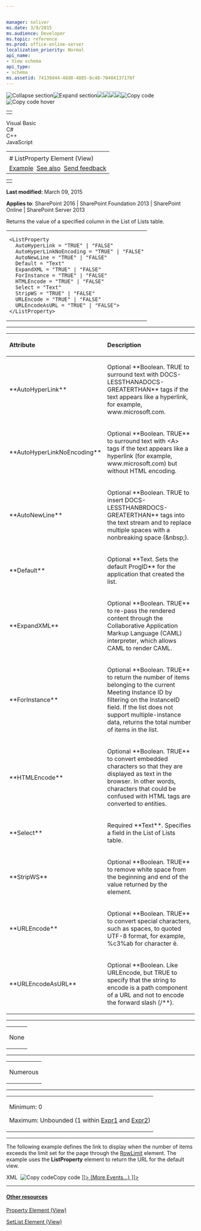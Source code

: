 ```yaml
---


manager: soliver
ms.date: 3/9/2015
ms.audience: Developer
ms.topic: reference
ms.prod: office-online-server
localization_priority: Normal
api_name:
- View schema
api_type:
- schema
ms.assetid: 74139d44-48d0-4885-8c48-70404137178f
---
```


![Collapse
section](../icons/collapse_all.gif "Collapse section")![Expand
section](../icons/expand_all.gif "Expand section")![](../icons/collapse_all.gif)![](../icons/expand_all.gif)![](../icons/dropdown.gif)![](../icons/dropdownHover.gif)![Copy
code](../icons/copycode.gif "Copy code")![Copy code
hover](../icons/copycodeHighlight.gif "Copy code hover")
<table>
<tbody>
<tr class="odd">
<td align="left"></td>
</tr>
</tbody>
</table>

Visual Basic  
C\#  
C++  
JavaScript  

<table>
<tbody>
<tr class="odd">
<td align="left"><span id="runningHeaderText"></span></td>
</tr>
<tr class="even">
<td align="left"># ListProperty Element (View)</td>
</tr>
<tr class="odd">
<td align="left"><a href="#exampleToggle">Example</a>  <a href="#seeAlsoToggle">See also</a>  <span id="headfeedbackarea" class="feedbackhead"><a href="javascript:SubmitFeedback(&#39;docthis@Microsoft.com&#39;,&#39;&#39;,&#39;&#39;,&#39;&#39;,&#39;1.0.18082.1225&#39;,&#39;%0\dThank%20you%20for%20your%20feedback.%20The%20developer%20writing%20teams%20use%20your%20feedback%20to%20improve%20documentation.%20While%20we%20are%20reviewing%20your%20feedback,%20we%20may%20send%20you%20e-mail%20to%20ask%20for%20clarification%20or%20feedback%20on%20a%20solution.%20We%20do%20not%20use%20your%20e-mail%20address%20for%20any%20other%20purpose%20and%20we%20delete%20it%20after%20we%20finish%20our%20review.%0\AFor%20further%20information%20about%20the%20privacy%20policies%20of%20Microsoft,%20please%20see%20http://privacy.microsoft.com/en-us/default.aspx.%0\A%0\d&#39;,&#39;Customer%20feedback&#39;);">Send feedback</a></span></td>
</tr>
</tbody>
</table>

<table>
<colgroup>
<col width="100%" />
</colgroup>
<tbody>
<tr class="odd">
<td align="left"></td>
</tr>
</tbody>
</table>

**Last modified:** March 09, 2015

**Applies to**: SharePoint 2016 | SharePoint Foundation 2013 |
SharePoint Online | SharePoint Server 2013

Returns the value of a specified column in the List of Lists table.

<span codelanguage="other"></span>
<table>
<colgroup>
<col width="100%" />
</colgroup>
<tbody>
<tr class="odd">
<td align="left"><pre><code>&lt;ListProperty
  AutoHyperLink = &quot;TRUE&quot; | &quot;FALSE&quot;
  AutoHyperLinkNoEncoding = &quot;TRUE&quot; | &quot;FALSE&quot;
  AutoNewLine = &quot;TRUE&quot; | &quot;FALSE&quot;
  Default = &quot;Text&quot;
  ExpandXML = &quot;TRUE&quot; | &quot;FALSE&quot;
  ForInstance = &quot;TRUE&quot; | &quot;FALSE&quot;
  HTMLEncode = &quot;TRUE&quot; | &quot;FALSE&quot;
  Select = &quot;Text&quot;
  StripWS = &quot;TRUE&quot; | &quot;FALSE&quot;
  URLEncode = &quot;TRUE&quot; | &quot;FALSE&quot;
  URLEncodeAsURL = &quot;TRUE&quot; | &quot;FALSE&quot;&gt;
&lt;/ListProperty&gt;</code></pre></td>
</tr>
</tbody>
</table>


-----------------------------------------------------------------------------------------------------------------------------------------------------------------------------------------------

<table>
<colgroup>
<col width="50%" />
<col width="50%" />
</colgroup>
<thead>
<tr class="header">
<th align="left"><p>Attribute</p></th>
<th align="left"><p>Description</p></th>
</tr>
</thead>
<tbody>
<tr class="odd">
<td align="left"><p>**AutoHyperLink**</p></td>
<td align="left"><p>Optional **Boolean</span>. <span class="keyword">TRUE</span> to surround text with <span class="keyword">DOCS-LESSTHANADOCS-GREATERTHAN** tags if the text appears like a hyperlink, for example, www.microsoft.com.</p></td>
</tr>
<tr class="even">
<td align="left"><p>**AutoHyperLinkNoEncoding**</p></td>
<td align="left"><p>Optional **Boolean</span>. <span class="keyword">TRUE** to surround text with &lt;A&gt; tags if the text appears like a hyperlink (for example, www.microsoft.com) but without HTML encoding.</p></td>
</tr>
<tr class="odd">
<td align="left"><p>**AutoNewLine**</p></td>
<td align="left"><p>Optional **Boolean</span>. <span class="keyword">TRUE</span> to insert <span class="keyword">DOCS-LESSTHANBRDOCS-GREATERTHAN** tags into the text stream and to replace multiple spaces with a nonbreaking space (&amp;nbsp;).</p></td>
</tr>
<tr class="even">
<td align="left"><p>**Default**</p></td>
<td align="left"><p>Optional **Text</span>. Sets the default <span class="keyword">ProgID** for the application that created the list.</p></td>
</tr>
<tr class="odd">
<td align="left"><p>**ExpandXML**</p></td>
<td align="left"><p>Optional **Boolean</span>. <span class="keyword">TRUE** to re-pass the rendered content through the Collaborative Application Markup Language (CAML) interpreter, which allows CAML to render CAML.</p></td>
</tr>
<tr class="even">
<td align="left"><p>**ForInstance**</p></td>
<td align="left"><p>Optional **Boolean</span>. <span class="keyword">TRUE** to return the number of items belonging to the current Meeting Instance ID by filtering on the InstanceID field. If the list does not support multiple-instance data, returns the total number of items in the list.</p></td>
</tr>
<tr class="odd">
<td align="left"><p>**HTMLEncode**</p></td>
<td align="left"><p>Optional **Boolean</span>. <span class="keyword">TRUE** to convert embedded characters so that they are displayed as text in the browser. In other words, characters that could be confused with HTML tags are converted to entities.</p></td>
</tr>
<tr class="even">
<td align="left"><p>**Select**</p></td>
<td align="left"><p>Required **Text**. Specifies a field in the List of Lists table.</p></td>
</tr>
<tr class="odd">
<td align="left"><p>**StripWS**</p></td>
<td align="left"><p>Optional **Boolean</span>. <span class="keyword">TRUE** to remove white space from the beginning and end of the value returned by the element.</p></td>
</tr>
<tr class="even">
<td align="left"><p>**URLEncode**</p></td>
<td align="left"><p>Optional **Boolean</span>. <span class="keyword">TRUE** to convert special characters, such as spaces, to quoted UTF-8 format, for example, %c3%ab for character ë.</p></td>
</tr>
<tr class="odd">
<td align="left"><p>**URLEncodeAsURL**</p></td>
<td align="left"><p>Optional **Boolean</span>. Like <span class="keyword">URLEncode</span>, but <span class="keyword">TRUE</span> to specify that the string to encode is a path component of a URL and not to encode the forward slash (<span class="keyword">/**).</p></td>
</tr>
</tbody>
</table>


---------------------------------------------------------------------------------------------------------------------------------------------------------------------------------------------------

<table>
<colgroup>
<col width="100%" />
</colgroup>
<tbody>
<tr class="odd">
<td align="left"><p>None</p></td>
</tr>
</tbody>
</table>


----------------------------------------------------------------------------------------------------------------------------------------------------------------------------------------------------

<table>
<colgroup>
<col width="100%" />
</colgroup>
<tbody>
<tr class="odd">
<td align="left"><p>Numerous</p></td>
</tr>
</tbody>
</table>


------------------------------------------------------------------------------------------------------------------------------------------------------------------------------------------------

<table>
<colgroup>
<col width="100%" />
</colgroup>
<tbody>
<tr class="odd">
<td align="left"><p>Minimum: 0</p>
<p>Maximum: Unbounded (1 within <a href="expr1-element-view.htm">Expr1</a> and <a href="expr2-element-view.htm">Expr2</a>)</p></td>
</tr>
</tbody>
</table>


------------------------------------------------------------------------------------------------------------------------------------------------------------------------------------------

The following example defines the link to display when the number of
items exceeds the limit set for the page through the
[RowLimit](rowlimit-element-list.md) element. The
example uses the **ListProperty** element to
return the URL for the default view.

<span codelanguage="xmlLang"></span>
XML 
<span class="copyCode" onclick="CopyCode(this)"
onkeypress="CopyCode_CheckKey(this, event)"
onmouseover="ChangeCopyCodeIcon(this)"
onmouseout="ChangeCopyCodeIcon(this)" tabindex="0">![Copy
code](../icons/copycode.gif "Copy code")Copy code</span>
    <RowLimitExceeded>
       <HTML><![CDATA[<table class="ms-summarycustombody" cellpadding=0 
          cellspacing=0 border=0>
             <TR><TD Class="ms-vb"><a href="]]></HTML>
       <ListProperty Select='DefaultViewUrl'/>
       <HTML><![CDATA[" ID=onetidMoreEvts>]]></HTML>
       <HTML>(More Events...)</HTML>
       <HTML><![CDATA[</a></TD></TR>
          <tr><td height="8"><IMG SRC="/_layouts/images/blank.gif" width=1 
             height=8 alt=""></td></tr></table>]]></HTML>
    </RowLimitExceeded>


-------------------------------------------------------------------------------------------------------------------------------------------------------------------------------------------

#### Other resources

[Property Element
(View)](property-element-view.md)</span>

[SetList Element
(View)](setlist-element-view.md)</span>









